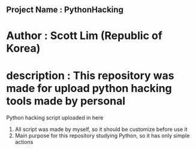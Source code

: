 ## Project Name : PythonHacking
# Author        : Scott Lim (Republic of Korea)
# description   : This repository was made for upload python hacking tools made by personal

Python hacking script uploaded in here

1. All script was made by myself, so it should be customize before use it
2. Main purpose for this repository studying Python, so it has only simple actions
